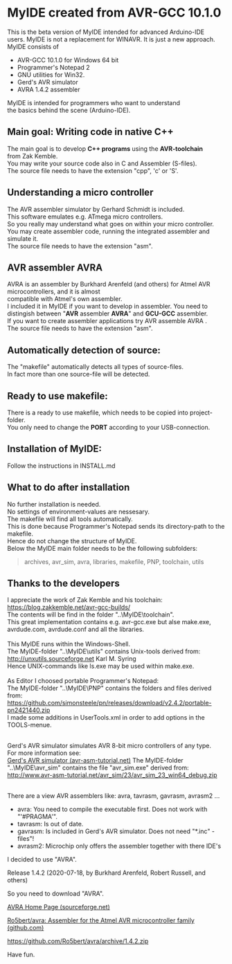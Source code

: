 # MyIDE created from AVR-GCC 10.1.0 
This is the beta version of MyIDE intended for advanced Arduino-IDE<br>
users. MyIDE is not a replacement for WINAVR. It is just a new approach.<br>
MyIDE consists of <br>
* AVR-GCC 10.1.0 for Windows 64 bit
* Programmer's Notepad 2
* GNU utilities for Win32.<br>
* Gerd's AVR simulator
* AVRA 1.4.2 assembler

MyIDE is intended for programmers who want to understand<br>
the basics behind the scene (Arduino-IDE).
## Main goal: Writing code in native C++
The main goal is to develop **C++ programs** using the **AVR-toolchain**<br>
from Zak Kemble.<br>
You may write your source code also in C and Assembler (S-files).<br>
The source file needs to have the extension "cpp", 'c' or 'S'.<br>

## Understanding a micro controller
The AVR assembler simulator by Gerhard Schmidt is included.<br>
This software emulates e.g. ATmega micro controllers.<br>
So you really may understand what goes on within your micro controller.<br>
You may create assembler code, running the integrated assembler and simulate it.<br>
The source file needs to have the extension "asm".<br>

## AVR assembler AVRA
AVRA is an assembler by Burkhard Arenfeld (and others) for Atmel AVR microcontrollers, and it is almost<br> compatible with Atmel's own assembler.<br>
I included it in MyIDE if you want to develop in assembler.
You need to distingish between "**AVR** assembler **AVRA**" and **GCU-GCC** assembler.<br>
If you want to create assembler applications try AVR assemble AVRA .<br>
The source file needs to have the extension "asm".<br>

## Automatically detection of source:<br>
The "makefile" automatically detects all types of source-files.<br>
In fact more than one source-file will be detected.<br>

## Ready to use makefile:<br>
There is a ready to use makefile, which needs to be copied into project-folder.<br>
You only need to change the **PORT** according to your USB-connection.
## Installation of MyIDE:<br>
Follow the instructions in INSTALL.md
## What to do after installation
No further installation is needed.<br>
No settings of environment-values are nessesary.<br>
The makefile will find all tools automatically.<br>
This is done because Programmer's Notepad sends its directory-path to the makefile.<br>
Hence do not change the structure of MyIDE.<br>
Below the MyIDE main folder needs to be the following subfolders: <br>
> archives, avr_sim, avra, libraries, makefile, PNP, toolchain, utils<br>

## Thanks to the developers<br>
I appreciate the work of Zak Kemble and his toolchain:<br>
https://blog.zakkemble.net/avr-gcc-builds/<br>
The contents will be find in the folder "..\MyIDE\toolchain".<br>
This great implementation contains e.g. avr-gcc.exe but alse make.exe,<br>
avrdude.com, avrdude.conf and all the libraries.<br>
<br>
This MyIDE runs within the Windows-Shell.<br>
The MyIDE-folder "..\MyIDE\utils" contains Unix-tools derived from:<br>
http://unxutils.sourceforge.net Karl M. Syring<br>
Hence UNIX-commands like ls.exe may be used within make.exe.<br>
<br>
As Editor I choosed portable Programmer's Notepad:<br>
The MyIDE-folder "..\MyIDE\PNP" contains the folders and files derived from:<br>
https://github.com/simonsteele/pn/releases/download/v2.4.2/portable-pn2421440.zip<br>
I made some additions in UserTools.xml in order to add options in the TOOLS-menue.<br>
<br>

Gerd's AVR simulator simulates AVR 8-bit micro controllers of any type.<br>
For more information see: <br>
[Gerd's AVR simulator (avr-asm-tutorial.net)](http://www.avr-asm-tutorial.net/avr_sim/index_en.html)
The MyIDE-folder "..\MyIDE\avr_sim" contains the file "avr_sim.exe" derived from:<br>
http://www.avr-asm-tutorial.net/avr_sim/23/avr_sim_23_win64_debug.zip<br><br>

There are a view AVR assemblers like: avra, tavrasm, gavrasm, avrasm2 ...<br>

- avra: You need to compile the executable first. Does not work with "'#PRAGMA'".<br>
- tavrasm: Is out of date.<br>
- gavrasm: Is included in Gerd's AVR simulator. Does not need "*.inc" -files"!<br>
- avrasm2: Microchip only offers the assembler together with there IDE's<br>

I decided to use "AVRA".<br>

Release 1.4.2 (2020-07-18, by Burkhard Arenfeld, Robert Russell, and others)<br>

So you need to download "AVRA".<br>

[AVRA Home Page (sourceforge.net)](http://avra.sourceforge.net/)

[Ro5bert/avra: Assembler for the Atmel AVR microcontroller family (github.com)](https://github.com/Ro5bert/avra)

https://github.com/Ro5bert/avra/archive/1.4.2.zip




Have fun.

